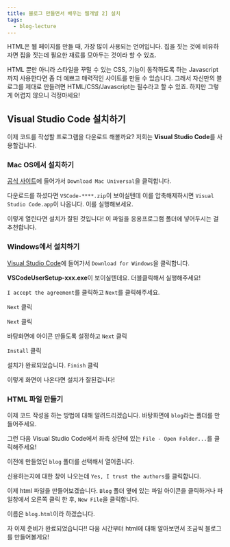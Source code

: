 ```yaml
---
title: 블로그 만들면서 배우는 웹개발 2] 설치
tags:
  - blog-lecture
---
```


HTML은 웹 페이지를 만들 때, 가장 많이 사용되는 언어입니다. 집을 짓는 것에 비유하자면 집을 짓는데 필요한 재료를 모아두는 것이라 할 수 있죠.

<!--more-->

HTML 뿐만 아니라 스타일을 꾸밀 수 있는 CSS, 기능이 동작하도록 하는 Javascript까지 사용한다면 좀 더 예쁘고 매력적인 사이트를 만들 수 있습니다. 그래서 자신만의 블로그를 제대로 만들려면 HTML/CSS/Javascript는 필수라고 할 수 있죠. 하지만 그렇게 어렵지 않으니 걱정마세요!

## Visual Studio Code 설치하기

이제 코드를 작성할 프로그램을 다운로드 해볼까요? 저희는 **Visual Studio Code**를 사용할겁니다.

### Mac OS에서 설치하기

[공식 사이트](https://code.visualstudio.com/)에 들어가서 `Download Mac Universal`을 클릭합니다.

<post-img src="/images/22/03/21/111214.png"></post-img>

다운로드를 하셨다면 `VSCode-****.zip`이 보이실텐데 이를 압축해제하시면 `Visual Studio Code.app`이 나옵니다. 이를 실행해보세요.

<post-img src="/images/22/03/21/111424.png"></post-img>

이렇게 열린다면 설치가 잘된 것입니다! 이 파일을 응용프로그램 폴더에 넣어두시는 걸 추천합니다.

<post-img src="/images/22/03/21/112115.png"></post-img>

### Windows에서 설치하기

[Visual Studio Code](https://code.visualstudio.com/)에 들어가서 `Download for Windows`을 클릭합니다.

<post-img src="/images/22/03/21/112158.png"></post-img>

**VSCodeUserSetup-xxx.exe**이 보이실텐데요. 더블클릭해서 실행해주세요!

<post-img src="/images/22/03/21/112420.png"></post-img>

`I accept the agreement`를 클릭하고 `Next`를 클릭해주세요.

<post-img src="/images/22/03/21/112541.png"></post-img>

`Next` 클릭

<post-img src="/images/22/03/21/113112.png"></post-img>

`Next` 클릭

<post-img src="/images/22/03/21/113441.png"></post-img>

바탕화면에 아이콘 만들도록 설정하고 `Next` 클릭

<post-img src="/images/22/03/21/113248.png"></post-img>

`Install` 클릭

<post-img src="/images/22/03/21/113325.png"></post-img>

설치가 완료되었습니다. `Finish` 클릭

<post-img src="/images/22/03/21/113519.png"></post-img>

이렇게 화면이 나온다면 설치가 잘된겁니다!

<post-img src="/images/22/03/21/113708.png"></post-img>

### HTML 파일 만들기

이제 코드 작성을 하는 방법에 대해 알려드리겠습니다. 바탕화면에 `blog`라는 폴더를 만들어주세요.

<post-img src="/images/22/03/21/114709.png"></post-img>

그런 다음 Visual Studio Code에서 좌측 상단에 있는 `File - Open Folder...`를 클릭해주세요!

<post-img src="/images/22/03/21/114335.png"></post-img>

이전에 만들었던 `blog` 폴더를 선택해서 열어줍니다.

<post-img src="/images/22/03/21/114607.png"></post-img>

신용하는지에 대한 창이 나오는데 `Yes, I trust the authors`를 클릭합니다.

<post-img src="/images/22/03/21/114840.png"></post-img>

이제 html 파일을 만들어보겠습니다. `Blog` 폴더 옆에 있는 파일 아이콘을 클릭하거나 파일창에서 오른쪽 클릭 한 후, `New File`을 클릭합니다.

<post-img src="/images/22/03/21/115134.png"></post-img>

이름은 `blog.html`이라 하겠습니다.

<post-img src="/images/22/03/21/115410.png"></post-img>

자 이제 준비가 완료되었습니다!! 다음 시간부터 html에 대해 알아보면서 조금씩 블로그를 만들어볼게요!

<post-img src="/images/22/03/21/115646.png"></post-img>
